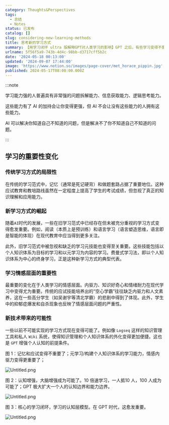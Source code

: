 ```yaml
---
category: Thoughts&Perspectives
tags:
  - 总结
  - Notes
status: 已发布
catalog: []
slug: considering-new-learning-methods
title: 思考新的学习方式
summary: 【用学习闭环 ultra 版解释GPT对人类学习的影响】GPT 之后，有些学习变得不重要了，有些学习变得更重要了，有些学习从不可能变成可能了。
urlname: 5f56f5a9-743b-4d4c-98bb-d3717cff5b2c
date: '2024-05-18 00:13:00'
updated: '2024-09-07 17:44:00'
image: 'https://www.notion.so/images/page-cover/met_horace_pippin.jpg'
published: 2024-05-17T08:00:00.000Z
---
```


:::note


学习能力强的人普遍具有非常强的问题拆解能力、信息获取能力、逻辑思考能力。


这些能力有了 AI 的加持会让你变得更强，但 AI 不会让没有这些能力的人拥有这些能力。


AI 可以解决你知道自己不知道的问题，但是解决不了你不知道自己不知道的问题。


:::


## 学习的重要性变化


### 传统学习方式的局限性


在传统的学习范式中，记忆（通常是死记硬背）和做题套路占据了重要地位。这种应试教育和教培路线虽然在一定程度上提高了学生的考试成绩，但忽视了真正的知识理解和应用能力。


### 新学习方式的崛起


随着`AI`时代的发展，一些在旧学习范式中已经存在但未被充分重视的学习方式变得愈发重要。例如，阅读（本质上是预训练）和语言学习（语言塑造思维，语言即是智能的体现）在现代教育中应当得到更多关注。


此外，旧学习范式中被忽视和缺乏的学习元技能也变得至关重要。这些技能包括以个人知识体系为目标的学习和以元学习为内容的学习。费曼式学习法，即以个人知识体系为中心的终身学习，正是这种新学习方式的典型代表。


### 学习情感层面的重要性


最重要的变化在于人类学习的情感层面。内驱力、知识好奇心和情绪耐力在现代学习中变得尤为重要。传统的应试技能培养出的“空心学霸”往往缺乏内驱力和人文素养，这在一些高分学生（如吴谢宇等清北学霸）的悲剧中得到了体现。此外，学生中的抑郁症爆发和自杀现象也反映了情感层面问题的严重性。


### 新技术带来的可能性


一些以前不可能实现的学习方式现在变得可能了。例如像 `Logseq` 这样的知识管理工具和私人 `Wiki` 系统，使得知识管理和个人知识体系的外化变得更加便捷。这也是 `GPT` 增强个人认知的前提条件。


图 1：记忆和应试变得不重要了；元学习/构建个人知识体系的学习能力，情感内驱力变得更重要了；


![Untitled.png](https://prod-files-secure.s3.us-west-2.amazonaws.com/5d24fe63-e567-4804-86f9-9fdc62e13082/a8319b77-00b3-43d9-9f99-e58187f20cfe/Untitled.png?X-Amz-Algorithm=AWS4-HMAC-SHA256&X-Amz-Content-Sha256=UNSIGNED-PAYLOAD&X-Amz-Credential=ASIAZI2LB4667NVCEBO4%2F20250408%2Fus-west-2%2Fs3%2Faws4_request&X-Amz-Date=20250408T053853Z&X-Amz-Expires=3600&X-Amz-Security-Token=IQoJb3JpZ2luX2VjEPb%2F%2F%2F%2F%2F%2F%2F%2F%2F%2FwEaCXVzLXdlc3QtMiJGMEQCIB591eQbJ4odMugAaEu%2ByIiVMunssvnzwQEBolaMT70uAiBLPnKHle%2Baz8tw8PjyZXCdNX2R9UAMAbQPfz0bXmqetir%2FAwhvEAAaDDYzNzQyMzE4MzgwNSIM6AgwmVk%2BADs%2BgR1ZKtwD2g4HbxAzfyrhu4qxb9xNju%2BJTUz%2ByNUytfHewV8RWRp%2BectfRGnZXt%2F4tucTVuTmd9FsZ1D7JLw2Xw5DB0tiaBaf5zLRCjpdaSidcroDnY2Ie2j8uF0TrrEF1LuPzaC%2FwIMe2xnn9RLeuUTs1qk6bHSMPWi%2FtR8dP2bA98dWMeb7LA7HT%2FKfwPhHfkIxzTjZv8qclkJNeQ9KYpCoqr2%2FT5GBGQy8pO0HE6iO6e4ikk2PI7F0Lj9jRJYrrd5pixbaQBE1SwrB8NlJS%2BoJKEwhXxkTWfg3VKJLa5hQ1J9Lwm9l71qYNUhTMnrve7tNsQAs8VQ8dpg2BHSZVj6agbPnU3LFAP5LEpYBvOaaHnCsKUyUNF3UFbhoTACfU6sQV2EeIkJ4niKAh75EgbBD4TP%2BfzBQqD74kUS4kj4Cj52bkzR37QRIgXu2LUxmpm0gmbT71m%2FxzrX5HV7GFOj5ZEcDJ2JVQTp3t9dAkZsGf%2FasCQrpyPrB9OwcJcLLHbnBuBnwj9MjHa5EbJdSw6LdqiW%2FtyFLdff8Q1jjFlWfJF%2FpI43vOQeadE4X6UA6qME4qQZ%2Fvzc%2Fl5JcwDODIHbWfN4hnM375KGkDOCaMDD1UzJDI6DerujUqeFo9ZCkucYw%2FurSvwY6pgEWn4GLvIX9ITYblIdc%2FLvc1iFQim%2BSetdwvMyYdFQnNBdCU7zP2Yaa7bRT0BvzIQmY%2FUXVeXOhgMr1rAZoaFYMK702jPs5H9rJK61e2URL4kEwtlUWWGJ6%2BkE9gsX%2FBEQ15DuLk56c6EW2TuJIY%2FwV4BT0vFJ7DkZiSWyIcyHz1rRO6%2FPlY%2FkfB3XGNX8jdPBrnKMUvQhBBlvsu8HShxvowoEjI3jd&X-Amz-Signature=ec0d6c41a79b8773e94f4a7fd37ade89add4a4adabc8db83344a017c95e057b2&X-Amz-SignedHeaders=host&x-id=GetObject)


图 2：认知增强，大脑增强成为可能了。10 倍速学习，一人抵10 人，100 人成为可能了；GPT 极大扩大一个人的认知边界和能力边界。


![Untitled.png](https://prod-files-secure.s3.us-west-2.amazonaws.com/5d24fe63-e567-4804-86f9-9fdc62e13082/e195b372-4d2b-479c-9e75-1be4e2c1412e/Untitled.png?X-Amz-Algorithm=AWS4-HMAC-SHA256&X-Amz-Content-Sha256=UNSIGNED-PAYLOAD&X-Amz-Credential=ASIAZI2LB4667NVCEBO4%2F20250408%2Fus-west-2%2Fs3%2Faws4_request&X-Amz-Date=20250408T053853Z&X-Amz-Expires=3600&X-Amz-Security-Token=IQoJb3JpZ2luX2VjEPb%2F%2F%2F%2F%2F%2F%2F%2F%2F%2FwEaCXVzLXdlc3QtMiJGMEQCIB591eQbJ4odMugAaEu%2ByIiVMunssvnzwQEBolaMT70uAiBLPnKHle%2Baz8tw8PjyZXCdNX2R9UAMAbQPfz0bXmqetir%2FAwhvEAAaDDYzNzQyMzE4MzgwNSIM6AgwmVk%2BADs%2BgR1ZKtwD2g4HbxAzfyrhu4qxb9xNju%2BJTUz%2ByNUytfHewV8RWRp%2BectfRGnZXt%2F4tucTVuTmd9FsZ1D7JLw2Xw5DB0tiaBaf5zLRCjpdaSidcroDnY2Ie2j8uF0TrrEF1LuPzaC%2FwIMe2xnn9RLeuUTs1qk6bHSMPWi%2FtR8dP2bA98dWMeb7LA7HT%2FKfwPhHfkIxzTjZv8qclkJNeQ9KYpCoqr2%2FT5GBGQy8pO0HE6iO6e4ikk2PI7F0Lj9jRJYrrd5pixbaQBE1SwrB8NlJS%2BoJKEwhXxkTWfg3VKJLa5hQ1J9Lwm9l71qYNUhTMnrve7tNsQAs8VQ8dpg2BHSZVj6agbPnU3LFAP5LEpYBvOaaHnCsKUyUNF3UFbhoTACfU6sQV2EeIkJ4niKAh75EgbBD4TP%2BfzBQqD74kUS4kj4Cj52bkzR37QRIgXu2LUxmpm0gmbT71m%2FxzrX5HV7GFOj5ZEcDJ2JVQTp3t9dAkZsGf%2FasCQrpyPrB9OwcJcLLHbnBuBnwj9MjHa5EbJdSw6LdqiW%2FtyFLdff8Q1jjFlWfJF%2FpI43vOQeadE4X6UA6qME4qQZ%2Fvzc%2Fl5JcwDODIHbWfN4hnM375KGkDOCaMDD1UzJDI6DerujUqeFo9ZCkucYw%2FurSvwY6pgEWn4GLvIX9ITYblIdc%2FLvc1iFQim%2BSetdwvMyYdFQnNBdCU7zP2Yaa7bRT0BvzIQmY%2FUXVeXOhgMr1rAZoaFYMK702jPs5H9rJK61e2URL4kEwtlUWWGJ6%2BkE9gsX%2FBEQ15DuLk56c6EW2TuJIY%2FwV4BT0vFJ7DkZiSWyIcyHz1rRO6%2FPlY%2FkfB3XGNX8jdPBrnKMUvQhBBlvsu8HShxvowoEjI3jd&X-Amz-Signature=fa1bf0bfbdd6d9c131c094704f85e3d2ecfbff66db1dbe35ba9f8335525eef5b&X-Amz-SignedHeaders=host&x-id=GetObject)


图 3：核心的学习闭环，学习的认知层模型。在 GPT 时代，这愈发重要。


![Untitled.png](https://prod-files-secure.s3.us-west-2.amazonaws.com/5d24fe63-e567-4804-86f9-9fdc62e13082/57f2a38d-97b9-407e-baa1-8fecb8348e87/Untitled.png?X-Amz-Algorithm=AWS4-HMAC-SHA256&X-Amz-Content-Sha256=UNSIGNED-PAYLOAD&X-Amz-Credential=ASIAZI2LB4667NVCEBO4%2F20250408%2Fus-west-2%2Fs3%2Faws4_request&X-Amz-Date=20250408T053853Z&X-Amz-Expires=3600&X-Amz-Security-Token=IQoJb3JpZ2luX2VjEPb%2F%2F%2F%2F%2F%2F%2F%2F%2F%2FwEaCXVzLXdlc3QtMiJGMEQCIB591eQbJ4odMugAaEu%2ByIiVMunssvnzwQEBolaMT70uAiBLPnKHle%2Baz8tw8PjyZXCdNX2R9UAMAbQPfz0bXmqetir%2FAwhvEAAaDDYzNzQyMzE4MzgwNSIM6AgwmVk%2BADs%2BgR1ZKtwD2g4HbxAzfyrhu4qxb9xNju%2BJTUz%2ByNUytfHewV8RWRp%2BectfRGnZXt%2F4tucTVuTmd9FsZ1D7JLw2Xw5DB0tiaBaf5zLRCjpdaSidcroDnY2Ie2j8uF0TrrEF1LuPzaC%2FwIMe2xnn9RLeuUTs1qk6bHSMPWi%2FtR8dP2bA98dWMeb7LA7HT%2FKfwPhHfkIxzTjZv8qclkJNeQ9KYpCoqr2%2FT5GBGQy8pO0HE6iO6e4ikk2PI7F0Lj9jRJYrrd5pixbaQBE1SwrB8NlJS%2BoJKEwhXxkTWfg3VKJLa5hQ1J9Lwm9l71qYNUhTMnrve7tNsQAs8VQ8dpg2BHSZVj6agbPnU3LFAP5LEpYBvOaaHnCsKUyUNF3UFbhoTACfU6sQV2EeIkJ4niKAh75EgbBD4TP%2BfzBQqD74kUS4kj4Cj52bkzR37QRIgXu2LUxmpm0gmbT71m%2FxzrX5HV7GFOj5ZEcDJ2JVQTp3t9dAkZsGf%2FasCQrpyPrB9OwcJcLLHbnBuBnwj9MjHa5EbJdSw6LdqiW%2FtyFLdff8Q1jjFlWfJF%2FpI43vOQeadE4X6UA6qME4qQZ%2Fvzc%2Fl5JcwDODIHbWfN4hnM375KGkDOCaMDD1UzJDI6DerujUqeFo9ZCkucYw%2FurSvwY6pgEWn4GLvIX9ITYblIdc%2FLvc1iFQim%2BSetdwvMyYdFQnNBdCU7zP2Yaa7bRT0BvzIQmY%2FUXVeXOhgMr1rAZoaFYMK702jPs5H9rJK61e2URL4kEwtlUWWGJ6%2BkE9gsX%2FBEQ15DuLk56c6EW2TuJIY%2FwV4BT0vFJ7DkZiSWyIcyHz1rRO6%2FPlY%2FkfB3XGNX8jdPBrnKMUvQhBBlvsu8HShxvowoEjI3jd&X-Amz-Signature=a24769a88ced478705d209f6d212c8abb5d927228a07f95c958d4f84a431d597&X-Amz-SignedHeaders=host&x-id=GetObject)

